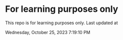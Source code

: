 # For learning purposes only
This repo is for learning purposes only.
Last updated at

Wednesday, October 25, 2023 7:19:10 PM

